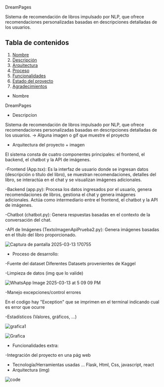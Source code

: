 DreamPages

Sistema de recomendación de libros impulsado por NLP, que ofrece recomendaciones personalizadas basadas en descripciones detalladas de los usuarios.

## Tabla de contenidos

1. [Nombre](#Nombre)
2. [Descripción](#descripción)
3. [Arquitectura](#Arquitectura)
4. [Proceso](#Proceso)
5. [Funcionalidades](#Funcionalidades)
6. [Estado del proyecto](#EstadoDelProyecto)
7. [Agradecimientos](#Agradecimientos)

* Nombre
  
DreamPages

* Descripcíon
  
Sistema de recomendación de libros impulsado por NLP, que ofrece recomendaciones personalizadas basadas en descripciones detalladas de los usuarios. -> Alguna imagen o gif que muestre el proyecto


* Arquitectura del proyecto + imagen
  
El sistema consta de cuatro componentes principales: el frontend, el backend, el chatbot y la API de imágenes.

-Frontend (App.tsx): Es la interfaz de usuario donde se ingresan datos (descripción o título del libro), se muestran recomendaciones, detalles del libro, se interactúa en el chat y se visualizan imágenes adicionales.

-Backend (app.py): Procesa los datos ingresados por el usuario, genera recomendaciones de libros, gestiona el chat y genera imágenes adicionales. Actúa como intermediario entre el frontend, el chatbot y la API de imágenes.

-Chatbot (chatbot.py): Genera respuestas basadas en el contexto de la conversación del chat.

-API de Imágenes (TextoImagenApiPrueba2.py): Genera imágenes basadas en el título del libro proporcionado.

![Captura de pantalla 2025-03-13 170755](https://github.com/user-attachments/assets/94288254-58c8-434a-bed7-dabc4195e22f)





* Proceso de desarrollo:

-Fuente del dataset
Diferentes Datasets provenientes de Kaggel

-Limpieza de datos (img que lo valide)

![WhatsApp Image 2025-03-13 at 5 09 09 PM](https://github.com/user-attachments/assets/83471d5f-864b-4b50-9989-3b22f17d1e98)



-Manejo excepciones/control errores

En el codigo hay "Exception" que se imprimen en el terminal indicando cual es error que ocurre

-Estadísticos (Valores, gráficos, …)

![grafica1](https://github.com/user-attachments/assets/e48c1af4-44a2-4284-a98f-78b71885667f)

![Grafica](https://github.com/user-attachments/assets/532a2ee9-ed2e-46ae-a7b9-316961da7894)

* Funcionalidades extra:

-Integración del proyecto en una pág web
- Tecnología/Herramientas usadas …
  Flask, Html, Css, javascript, react
- Arquitectura (img)

![code](https://github.com/user-attachments/assets/85264278-51e7-4184-8ecf-ea9046e834e1)


